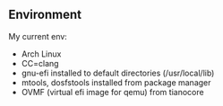 ## Environment
My current env:
* Arch Linux
* CC=clang
* gnu-efi installed to default directories (/usr/local/lib)
* mtools, dosfstools installed from package manager
* OVMF (virtual efi image for qemu) from tianocore
